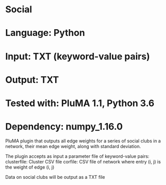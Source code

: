 # Social
# Language: Python
# Input: TXT (keyword-value pairs)
# Output: TXT
# Tested with: PluMA 1.1, Python 3.6
# Dependency: numpy_1.16.0

PluMA plugin that outputs all edge weights for a series of social clubs
in a network, their mean edge weight, along with standard deviation.

The plugin accepts as input a parameter file of keyword-value pairs:
clusterfile: Cluster CSV file
corfile: CSV file of network where entry (i, j) is the weight of edge (i, j)

Data on social clubs will be output as a TXT file
